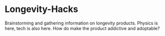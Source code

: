 # Longevity-Hacks
Brainstorming and gathering information on longevity products. Physics is here, tech is also here. How do make the product addictive and adoptable?

